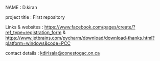 NAME : D.kiran

project title : First repository

Links & websites : https://www.facebook.com/pages/create/?ref_type=registration_form & https://www.jetbrains.com/pycharm/download/download-thanks.html?platform=windows&code=PCC

contact details : kdirisala@conestogac.on.ca

